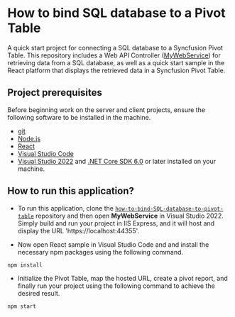 # How to bind SQL database to a Pivot Table

A quick start project for connecting a SQL database to a Syncfusion Pivot Table. This repository includes a Web API Controller ([MyWebService](../MyWebService/)) for retrieving data from a SQL database, as well as a quick start sample in the React platform that displays the retrieved data in a Syncfusion Pivot Table.

## Project prerequisites

Before beginning work on the server and client projects, ensure the following software to be installed in the machine.

* [git](https://git-scm.com/downloads)
* [Node.js](https://nodejs.org/en/)
* [React](https://reactjs.org/)
* [Visual Studio Code](https://code.visualstudio.com/)
* [Visual Studio 2022](https://visualstudio.microsoft.com/downloads/ ) and [.NET Core SDK 6.0](https://dotnet.microsoft.com/en-us/download/dotnet/6.0) or later installed on your machine.

## How to run this application?

* To run this application, clone the [`how-to-bind-SQL-database-to-pivot-table`](https://github.com/SyncfusionExamples/how-to-bind-SQL-database-to-pivot-table) repository and then open **MyWebService** in Visual Studio 2022. Simply build and run your project in IIS Express, and it will host and display the URL 'https://localhost:44355'.

*  Now open React sample in Visual Studio Code and and install the necessary npm packages using the following command.

```sh
npm install
```

* Initialize the Pivot Table, map the hosted URL, create a pivot report, and finally run your project using the following command to achieve the desired result.

```sh
npm start
```